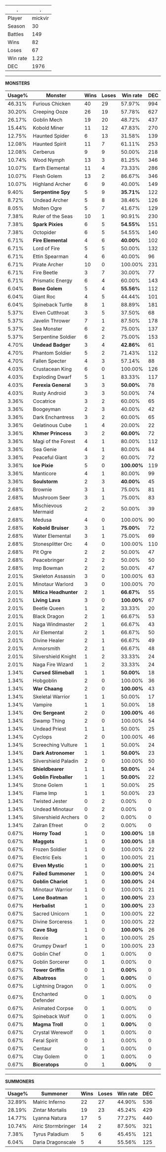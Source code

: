 .|.
|-|-
Player|mickvir
Season|30
Battles|149
Wins|82
Loses|67
Win rate|1.22
DEC|1976

---
**MONSTERS**

Usage%|Monster|Wins|Loses|Win rate|DEC|
-|-|-|-|-|-|
46.31%|Furious Chicken|40|29|57.97%|994|
30.20%|Creeping Ooze|26|19|57.78%|627|
26.17%|Goblin Mech|19|20|48.72%|437|
15.44%|Kobold Miner|11|12|47.83%|270|
12.75%|Haunted Spider|6|13|31.58%|139|
12.08%|Haunted Spirit|11|7|61.11%|253|
12.08%|Cerberus|9|9|50.00%|218|
10.74%|Wood Nymph|13|3|81.25%|346|
10.07%|Earth Elemental|11|4|73.33%|286|
10.07%|Flesh Golem|13|2|86.67%|346|
10.07%|Highland Archer|6|9|40.00%|149|
9.40%|**Serpentine Spy**|5|9|**35.71%**|122|
8.72%|Undead Archer|5|8|38.46%|126|
8.05%|Molten Ogre|5|7|41.67%|129|
7.38%|Ruler of the Seas|10|1|90.91%|230|
7.38%|**Spark Pixies**|6|5|**54.55%**|151|
7.38%|Octopider|6|5|54.55%|140|
6.71%|**Fire Elemental**|4|6|**40.00%**|102|
6.71%|Lord of Fire|5|5|50.00%|132|
6.71%|Ettin Spearman|4|6|40.00%|96|
6.71%|Pirate Archer|10|0|100.00%|231|
6.71%|Fire Beetle|3|7|30.00%|77|
6.71%|Prismatic Energy|6|4|60.00%|143|
6.04%|**Bone Golem**|5|4|**55.56%**|112|
6.04%|Giant Roc|4|5|44.44%|101|
6.04%|Spineback Turtle|8|1|88.89%|181|
5.37%|Elven Cutthroat|3|5|37.50%|68|
5.37%|Javelin Thrower|7|1|87.50%|178|
5.37%|Sea Monster|6|2|75.00%|137|
5.37%|Serpentine Soldier|6|2|75.00%|153|
4.70%|**Undead Badger**|3|4|**42.86%**|61|
4.70%|Phantom Soldier|5|2|71.43%|112|
4.70%|Fallen Specter|4|3|57.14%|88|
4.03%|Crustacean King|6|0|100.00%|126|
4.03%|Exploding Dwarf|5|1|83.33%|117|
4.03%|**Ferexia General**|3|3|**50.00%**|78|
4.03%|Rusty Android|3|3|50.00%|74|
3.36%|Cocatrice|3|2|60.00%|65|
3.36%|Boogeyman|2|3|40.00%|42|
3.36%|Dark Enchantress|3|2|60.00%|65|
3.36%|Gelatinous Cube|1|4|20.00%|22|
3.36%|**Khmer Princess**|3|2|**60.00%**|72|
3.36%|Magi of the Forest|4|1|80.00%|112|
3.36%|Sea Genie|4|1|80.00%|84|
3.36%|Peaceful Giant|3|2|60.00%|72|
3.36%|**Ice Pixie**|5|0|**100.00%**|119|
3.36%|Manticore|4|1|80.00%|99|
3.36%|**Soulstorm**|2|3|**40.00%**|45|
2.68%|Brownie|3|1|75.00%|81|
2.68%|Mushroom Seer|3|1|75.00%|83|
2.68%|Mischievous Mermaid|2|2|50.00%|39|
2.68%|Medusa|4|0|100.00%|90|
2.68%|**Kobold Bruiser**|3|1|**75.00%**|72|
2.68%|Water Elemental|3|1|75.00%|69|
2.68%|Stonesplitter Orc|4|0|100.00%|110|
2.68%|Pit Ogre|2|2|50.00%|47|
2.68%|Peacebringer|2|2|50.00%|50|
2.68%|Imp Bowman|2|2|50.00%|47|
2.01%|Skeleton Assassin|3|0|100.00%|63|
2.01%|Minotaur Warlord|3|0|100.00%|70|
2.01%|**Mitica Headhunter**|2|1|**66.67%**|55|
2.01%|**Living Lava**|3|0|**100.00%**|67|
2.01%|Beetle Queen|1|2|33.33%|20|
2.01%|Black Dragon|2|1|66.67%|53|
2.01%|Naga Windmaster|2|1|66.67%|43|
2.01%|Air Elemental|2|1|66.67%|50|
2.01%|Divine Healer|2|1|66.67%|49|
2.01%|Armorsmith|2|1|66.67%|48|
2.01%|Silvershield Knight|1|2|33.33%|24|
2.01%|Naga Fire Wizard|1|2|33.33%|24|
1.34%|**Cursed Slimeball**|1|1|**50.00%**|18|
1.34%|Hobgoblin|2|0|100.00%|36|
1.34%|**War Chaang**|2|0|**100.00%**|43|
1.34%|Skeletal Warrior|1|1|50.00%|17|
1.34%|Vampire|1|1|50.00%|18|
1.34%|**Orc Sergeant**|2|0|**100.00%**|46|
1.34%|Swamp Thing|2|0|100.00%|54|
1.34%|Undead Priest|1|1|50.00%|25|
1.34%|Cyclops|2|0|100.00%|46|
1.34%|Screeching Vulture|1|1|50.00%|24|
1.34%|**Dark Astronomer**|1|1|**50.00%**|23|
1.34%|Silvershield Paladin|2|0|100.00%|50|
1.34%|**Shieldbearer**|1|1|**50.00%**|24|
1.34%|**Goblin Fireballer**|1|1|**50.00%**|22|
1.34%|Stone Golem|1|1|50.00%|25|
1.34%|Flame Imp|1|1|50.00%|23|
1.34%|Twisted Jester|0|2|0.00%|0|
1.34%|Undead Minotaur|0|2|0.00%|0|
1.34%|Silvershield Archers|0|2|0.00%|0|
1.34%|Zalran Efreet|0|2|0.00%|0|
0.67%|**Horny Toad**|1|0|**100.00%**|18|
0.67%|**Maggots**|1|0|**100.00%**|18|
0.67%|Frozen Soldier|1|0|100.00%|22|
0.67%|Electric Eels|1|0|100.00%|21|
0.67%|**Elven Mystic**|1|0|**100.00%**|21|
0.67%|**Failed Summoner**|1|0|**100.00%**|24|
0.67%|**Goblin Chariot**|1|0|**100.00%**|24|
0.67%|Minotaur Warrior|1|0|100.00%|21|
0.67%|**Lone Boatman**|1|0|**100.00%**|23|
0.67%|**Herbalist**|1|0|**100.00%**|23|
0.67%|Sacred Unicorn|1|0|100.00%|22|
0.67%|Divine Sorceress|1|0|100.00%|22|
0.67%|**Cave Slug**|1|0|**100.00%**|26|
0.67%|Rexxie|1|0|100.00%|25|
0.67%|Grumpy Dwarf|1|0|100.00%|23|
0.67%|Goblin Chef|0|1|0.00%|0|
0.67%|Goblin Sorcerer|0|1|0.00%|0|
0.67%|**Tower Griffin**|0|1|**0.00%**|0|
0.67%|**Albatross**|0|1|**0.00%**|0|
0.67%|Lightning Dragon|0|1|0.00%|0|
0.67%|Enchanted Defender|0|1|0.00%|0|
0.67%|Animated Corpse|0|1|0.00%|0|
0.67%|Spineback Wolf|0|1|0.00%|0|
0.67%|**Magma Troll**|0|1|**0.00%**|0|
0.67%|Crystal Werewolf|0|1|0.00%|0|
0.67%|Feral Spirit|0|1|0.00%|0|
0.67%|Centaur|0|1|0.00%|0|
0.67%|Clay Golem|0|1|0.00%|0|
0.67%|**Biceratops**|0|1|**0.00%**|0|

---
**SUMMONERS**

Usage%|Summoner|Wins|Loses|Win rate|DEC|
-|-|-|-|-|-|
32.89%|Malric Inferno|22|27|44.90%|536|
28.19%|Zintar Mortalis|19|23|45.24%|429|
14.77%|Lyanna Natura|17|5|77.27%|440|
10.74%|Alric Stormbringer|14|2|87.50%|321|
7.38%|Tyrus Paladium|5|6|45.45%|121|
6.04%|Daria Dragonscale|5|4|55.56%|125|
